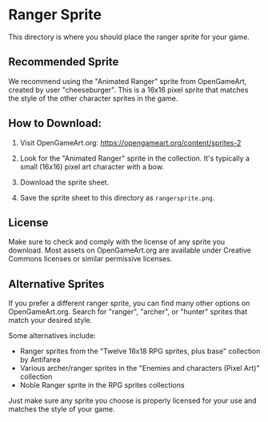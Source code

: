 # Ranger Sprite

This directory is where you should place the ranger sprite for your game.

## Recommended Sprite

We recommend using the "Animated Ranger" sprite from OpenGameArt, created by user "cheeseburger". This is a 16x16 pixel sprite that matches the style of the other character sprites in the game.

## How to Download:

1. Visit OpenGameArt.org: https://opengameart.org/content/sprites-2

2. Look for the "Animated Ranger" sprite in the collection. It's typically a small (16x16) pixel art character with a bow.

3. Download the sprite sheet.

4. Save the sprite sheet to this directory as `rangersprite.png`.

## License

Make sure to check and comply with the license of any sprite you download. Most assets on OpenGameArt.org are available under Creative Commons licenses or similar permissive licenses.

## Alternative Sprites

If you prefer a different ranger sprite, you can find many other options on OpenGameArt.org. Search for "ranger", "archer", or "hunter" sprites that match your desired style.

Some alternatives include:

- Ranger sprites from the "Twelve 16x18 RPG sprites, plus base" collection by Antifarea
- Various archer/ranger sprites in the "Enemies and characters (Pixel Art)" collection
- Noble Ranger sprite in the RPG sprites collections

Just make sure any sprite you choose is properly licensed for your use and matches the style of your game. 